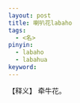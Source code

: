 ```yaml
---     
layout: post    
title: 喇叭花labaho    
tags:      
  - <名>     
pinyin:       
  - labaho 
  - labahua    
keyword:     
---    
```


【释义】 牵牛花。    

